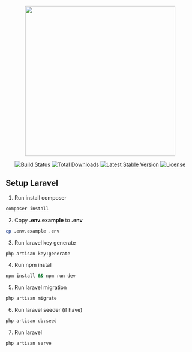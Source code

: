 <p align="center"><a href="https://laravel.com" target="_blank"><img src="https://raw.githubusercontent.com/laravel/art/master/logo-lockup/5%20SVG/2%20CMYK/1%20Full%20Color/laravel-logolockup-cmyk-red.svg" width="400"></a></p>

<p align="center">
<a href="https://travis-ci.org/laravel/framework"><img src="https://travis-ci.org/laravel/framework.svg" alt="Build Status"></a>
<a href="https://packagist.org/packages/laravel/framework"><img src="https://img.shields.io/packagist/dt/laravel/framework" alt="Total Downloads"></a>
<a href="https://packagist.org/packages/laravel/framework"><img src="https://img.shields.io/packagist/v/laravel/framework" alt="Latest Stable Version"></a>
<a href="https://packagist.org/packages/laravel/framework"><img src="https://img.shields.io/packagist/l/laravel/framework" alt="License"></a>
</p>


## Setup Laravel 
 
1.  Run install composer
```sh
composer install
```

2. Copy **.env.example** to **.env** 
```sh
cp .env.example .env
```

3.  Run laravel key generate 
```sh
php artisan key:generate
```

4.  Run npm install
```sh
npm install && npm run dev
```

5. Run laravel migration
```sh
php artisan migrate
```

6. Run laravel seeder (if have)
```sh
php artisan db:seed
```

7. Run laravel
```sh
php artisan serve
```
